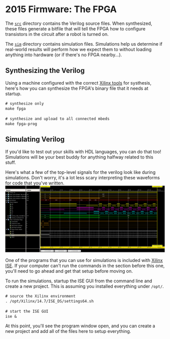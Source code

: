 # 2015 Firmware: The FPGA

The [`src`](./src) directory contains the Verilog source files. When synthesized, these files generate a bitfile that will tell the FPGA how to configure transistors in the circuit after a robot is turned on.

The [`sim`](./sim) directory contains simulation files. Simulations help us determine if real-world results will perform how we expect them to without loading anything into hardware (or if there's no FPGA nearby...).


## Synthesizing the Verilog

Using a machine configured with the correct [Xilinx tools](http://www.xilinx.com/support/download/index.html/content/xilinx/en/downloadNav/design-tools.html) for systhesis, here's how you can synthesize the FPGA's binary file that it needs at startup.

```shell
# synthesize only
make fpga

# synthesize and upload to all connected mbeds
make fpga-prog
```

## Simulating Verilog

If you'd like to test out your skills with HDL languages, you can do that too! Simulations will be your best buddy for anything halfway related to this stuff.

Here's what a few of the top-level signals for the verilog look like during simulations. Don't worry, it's a lot less scary interpreting these waveforms for code that you've written.
![6 Step PWM Scheme Simulation](./6-step-pwm.png)

One of the programs that you can use for simulations is included with [Xilinx ISE](http://www.xilinx.com/support/download/index.html/content/xilinx/en/downloadNav/design-tools.html). If your computer can't run the commands in the section before this one, you'll need to go ahead and get that setup before moving on.

To run the simulations, startup the ISE GUI from the command line and create a new project. This is assuming you installed everything under `/opt/`.

```shell
# source the Xilinx environment
. /opt/Xilinx/14.7/ISE_DS/settings64.sh

# start the ISE GUI
ise &
```

At this point, you'll see the program window open, and you can create a new project and add all of the files here to setup everything.
